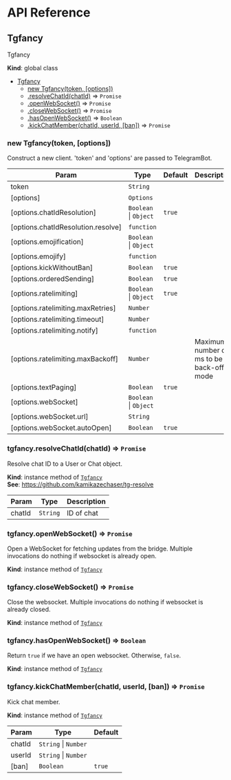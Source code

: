 # API Reference

<a name="Tgfancy"></a>

## Tgfancy
Tgfancy

**Kind**: global class  

* [Tgfancy](#Tgfancy)
    * [new Tgfancy(token, [options])](#new_Tgfancy_new)
    * [.resolveChatId(chatId)](#Tgfancy+resolveChatId) ⇒ <code>Promise</code>
    * [.openWebSocket()](#Tgfancy+openWebSocket) ⇒ <code>Promise</code>
    * [.closeWebSocket()](#Tgfancy+closeWebSocket) ⇒ <code>Promise</code>
    * [.hasOpenWebSocket()](#Tgfancy+hasOpenWebSocket) ⇒ <code>Boolean</code>
    * [.kickChatMember(chatId, userId, [ban])](#Tgfancy+kickChatMember) ⇒ <code>Promise</code>

<a name="new_Tgfancy_new"></a>

### new Tgfancy(token, [options])
Construct a new client.
'token' and 'options' are passed to TelegramBot.


| Param | Type | Default | Description |
| --- | --- | --- | --- |
| token | <code>String</code> |  |  |
| [options] | <code>Options</code> |  |  |
| [options.chatIdResolution] | <code>Boolean</code> \| <code>Object</code> | <code>true</code> |  |
| [options.chatIdResolution.resolve] | <code>function</code> |  |  |
| [options.emojification] | <code>Boolean</code> \| <code>Object</code> |  |  |
| [options.emojify] | <code>function</code> |  |  |
| [options.kickWithoutBan] | <code>Boolean</code> | <code>true</code> |  |
| [options.orderedSending] | <code>Boolean</code> | <code>true</code> |  |
| [options.ratelimiting] | <code>Boolean</code> \| <code>Object</code> | <code>true</code> |  |
| [options.ratelimiting.maxRetries] | <code>Number</code> |  |  |
| [options.ratelimiting.timeout] | <code>Number</code> |  |  |
| [options.ratelimiting.notify] | <code>function</code> |  |  |
| [options.ratelimiting.maxBackoff] | <code>Number</code> |  | Maximum number of ms to be in back-off mode |
| [options.textPaging] | <code>Boolean</code> | <code>true</code> |  |
| [options.webSocket] | <code>Boolean</code> \| <code>Object</code> |  |  |
| [options.webSocket.url] | <code>String</code> |  |  |
| [options.webSocket.autoOpen] | <code>Boolean</code> | <code>true</code> |  |

<a name="Tgfancy+resolveChatId"></a>

### tgfancy.resolveChatId(chatId) ⇒ <code>Promise</code>
Resolve chat ID to a User or Chat object.

**Kind**: instance method of [<code>Tgfancy</code>](#Tgfancy)  
**See**: https://github.com/kamikazechaser/tg-resolve  

| Param | Type | Description |
| --- | --- | --- |
| chatId | <code>String</code> | ID of chat |

<a name="Tgfancy+openWebSocket"></a>

### tgfancy.openWebSocket() ⇒ <code>Promise</code>
Open a WebSocket for fetching updates from the bridge.
Multiple invocations do nothing if websocket is already open.

**Kind**: instance method of [<code>Tgfancy</code>](#Tgfancy)  
<a name="Tgfancy+closeWebSocket"></a>

### tgfancy.closeWebSocket() ⇒ <code>Promise</code>
Close the websocket.
Multiple invocations do nothing if websocket is already closed.

**Kind**: instance method of [<code>Tgfancy</code>](#Tgfancy)  
<a name="Tgfancy+hasOpenWebSocket"></a>

### tgfancy.hasOpenWebSocket() ⇒ <code>Boolean</code>
Return `true` if we have an open websocket. Otherwise, `false`.

**Kind**: instance method of [<code>Tgfancy</code>](#Tgfancy)  
<a name="Tgfancy+kickChatMember"></a>

### tgfancy.kickChatMember(chatId, userId, [ban]) ⇒ <code>Promise</code>
Kick chat member.

**Kind**: instance method of [<code>Tgfancy</code>](#Tgfancy)  

| Param | Type | Default |
| --- | --- | --- |
| chatId | <code>String</code> \| <code>Number</code> |  | 
| userId | <code>String</code> \| <code>Number</code> |  | 
| [ban] | <code>Boolean</code> | <code>true</code> | 

